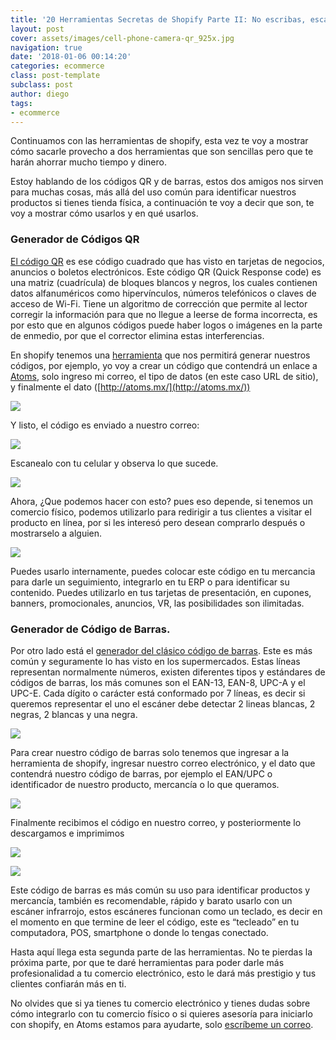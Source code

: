 ```yaml
---
title: '20 Herramientas Secretas de Shopify Parte II: No escribas, escanea'
layout: post
cover: assets/images/cell-phone-camera-qr_925x.jpg
navigation: true
date: '2018-01-06 00:14:20'
categories: ecommerce
class: post-template
subclass: post
author: diego
tags:
- ecommerce
---
```


Continuamos con las herramientas de shopify, esta vez te voy a mostrar cómo sacarle provecho a dos herramientas que son sencillas pero que te harán ahorrar mucho tiempo y dinero.

Estoy hablando de los códigos QR y de barras, estos dos amigos nos sirven para muchas cosas, más allá del uso común para identificar nuestros productos si tienes tienda física, a continuación te voy a decir que son, te voy a mostrar cómo usarlos y en qué usarlos.

### Generador de Códigos QR

[El código QR](https://en.wikipedia.org/wiki/QR_code) es ese código cuadrado que has visto en tarjetas de negocios, anuncios o boletos electrónicos. Este código QR (Quick Response code) es una matriz (cuadrícula) de bloques blancos y negros, los cuales contienen datos alfanuméricos como hipervínculos, números telefónicos o claves de acceso de Wi-Fi. Tiene un algoritmo de corrección que permite al lector corregir la información para que no llegue a leerse de forma incorrecta, es por esto que en algunos códigos puede haber logos o imágenes en la parte de enmedio, por que el corrector elimina estas interferencias.

En shopify tenemos una [herramienta](https://www.shopify.com/pos/qr-code-generator) que nos permitirá generar nuestros códigos, por ejemplo, yo voy a crear un código que contendrá un enlace a [Atoms](http://atoms.mx/), solo ingreso mi correo, el tipo de datos (en este caso URL de sitio), y finalmente el dato ([http://atoms.mx/](http://atoms.mx/))

![](/assets/images/generador-qr-shopify-ejemplo-atoms.png)

Y listo, el código es enviado a nuestro correo:

![](/assets/images/generador-de-codigos-qr-shopify-email.png)

Escanealo con tu celular y observa lo que sucede.

![](/assets/images/generador-codigos-qr-shopify-ejemplo-descarga.png)

Ahora, ¿Que podemos hacer con esto? pues eso depende, si tenemos un comercio físico, podemos utilizarlo para redirigir a tus clientes a visitar el producto en línea, por si les interesó pero desean comprarlo después o mostrarselo a alguien.

![](/assets/images/escaneo-de-codigo-qr-producto.jpg)

Puedes usarlo internamente, puedes colocar este código en tu mercancia para darle un seguimiento, integrarlo en tu ERP o para identificar su contenido. Puedes utilizarlo en tus tarjetas de presentación, en cupones, banners, promocionales, anuncios, VR, las posibilidades son ilimitadas.

### Generador de Código de Barras.

Por otro lado está el [generador del clásico código de barras](https://www.shopify.com.mx/herramientas/generador-codigo-barras). Este es más común y seguramente lo has visto en los supermercados. Estas líneas representan normalmente números, existen diferentes tipos y estándares de códigos de barras, los más comunes son el EAN-13, EAN-8, UPC-A y el UPC-E. Cada dígito o carácter está conformado por 7 líneas, es decir si queremos representar el uno el escáner debe detectar 2 lineas blancas, 2 negras, 2 blancas y una negra.

![](/assets/images/codigo-de-barras-en-paqueteria.jpg)

Para crear nuestro código de barras solo tenemos que ingresar a la herramienta de shopify, ingresar nuestro correo electrónico, y el dato que contendrá nuestro código de barras, por ejemplo el EAN/UPC o identificador de nuestro producto, mercancía o lo que queramos.

![](/assets/images/generador-de-codigo-de-barras-shopify-datos.png)

Finalmente recibimos el código en nuestro correo, y posteriormente lo descargamos e imprimimos

![](/assets/images/generador-de-codigo-de-barras-shopify-email.png)

![](/assets/images/generador-de-codigo-de-barras-shopify-ejemplo-descarga.png)

Este código de barras es más común su uso para identificar productos y mercancía, también es recomendable, rápido y barato usarlo con un escáner infrarrojo, estos escáneres funcionan como un teclado, es decir en el momento en que termine de leer el código, este es “tecleado” en tu computadora, POS, smartphone o donde lo tengas conectado.

Hasta aquí llega esta segunda parte de las herramientas. No te pierdas la próxima parte, por que te daré herramientas para poder darle más profesionalidad a tu comercio electrónico, esto le dará más prestigio y tus clientes confiarán más en ti.

No olvides que si ya tienes tu comercio electrónico y tienes dudas sobre cómo integrarlo con tu comercio físico o si quieres asesoría para iniciarlo con shopify, en Atoms estamos para ayudarte, solo [escríbeme un correo](mailto:diego@atoms.mx).
